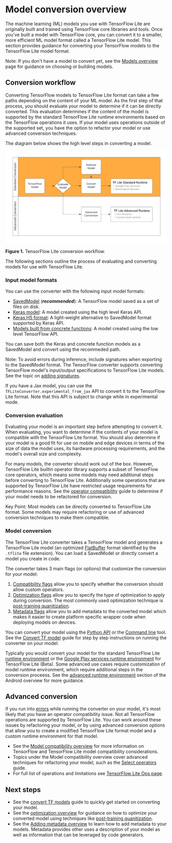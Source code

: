 # Model conversion overview

The machine learning (ML) models you use with TensorFlow Lite are originally
built and trained using TensorFlow core libraries and tools. Once you've built
a model with TensorFlow core, you can convert it to a smaller, more
efficient ML model format called a TensorFlow Lite model.
This section provides guidance for converting
your TensorFlow models to the TensorFlow Lite model format.

Note: If you don't have a model to convert yet, see the
          [Models overview](../)
          page for guidance on choosing or building models.


## Conversion workflow

Converting TensorFlow models to TensorFlow Lite format can take a few paths
depending on the content of your ML model. As the first step of that process,
you should evaluate your model to determine if it can be directly converted.
This evaluation determines if the content of the model is supported by the
standard TensorFlow Lite runtime environments based on the TensorFlow operations
it uses. If your model uses operations outside of the supported set, you have
the option to refactor your model or use advanced conversion techniques.

The diagram below shows the high level steps in converting a model.

![TFLite conversion workflow](../../images/convert/convert_workflow_diag.png)

**Figure 1.** TensorFlow Lite conversion workflow.

The following sections outline the process of evaluating and converting models
for use with TensorFlow Lite.


### Input model formats

You can use the converter with the following input model formats:

*   [SavedModel](https://www.tensorflow.org/guide/saved_model)
    (***recommended***): A TensorFlow model saved as a set of files on disk.
*   [Keras model](https://www.tensorflow.org/guide/keras/overview):
    A model created using the high level Keras API.
*   [Keras H5 format](https://www.tensorflow.org/guide/keras/save_and_serialize#keras_h5_format):
    A light-weight alternative to SavedModel format supported by Keras API.
*   [Models built from concrete functions](https://www.tensorflow.org/guide/intro_to_graphs):
    A model created using the low level TensorFlow API.

You can save both the Keras and concrete function models as a SavedModel
and convert using the recommeded path.

Note: To avoid errors during inference, include signatures when exporting to the
      SavedModel format.
      The TensorFlow converter supports converting TensorFlow model's
      input/output specifications to TensorFlow Lite models. See the topic
      on [adding signatures](https://tensorflow.org/lite/guide/signatures).

If you have a Jax model, you can use the `TFLiteConverter.experimental_from_jax`
API to convert it to the TensorFlow Lite format. Note that this API is subject
to change while in experimental mode.

### Conversion evaluation

Evaluating your model is an important step before attempting to convert it.
When evaluating,
you want to determine if the contents of your model is compatible with the
TensorFlow Lite format. You should also determine if your model is a good fit
for use on mobile and edge devices in terms of the size of data the model uses,
its hardware processing requirements, and the model's overall size and
complexity.

For many models, the converter should work out of the box. However,
TensorFlow Lite builtin operator library supports a subset of
TensorFlow core operators, which means some models may need additional
steps before converting to TensorFlow Lite.
Additionally some operations that are supported by TensorFlow Lite have
restricted usage requirements for performance reasons. See the
[operator compatibility](../../guide/ops_compatibility) guide
to determine if your model needs to be refactored for conversion.

Key Point: Most models can be directly converted to TensorFlow Lite format. Some
  models may require refactoring or use of advanced conversion techniques to
  make them compatible.

### Model conversion

The TensorFlow Lite converter takes a TensorFlow model and generates a
TensorFlow Lite model (an optimized
[FlatBuffer](https://google.github.io/flatbuffers/) format identified by the
`.tflite` file extension). You can load
a SavedModel or directly convert a model you create in code.

The converter takes 3 main flags (or options) that customize the conversion
for your model:

1. [Compatibility flags](../../guide/ops_compatibility) allow you to specify
   whether the conversion should allow custom operators.
1. [Optimization flags](../../performance/model_optimization) allow you to
   specify the type of optimization to apply
   during conversion. The most commonly used optimization technique is
   [post-training quanitization]().
1. [Metadata flags](metadata) allow you to add metadata to the converted model
   which makes it easier to create platform specific wrapper code when deploying
   models on devices.

You can convert your model using the [Python API](convert_models#python_api) or
the [Command line](convert_models#cmdline) tool. See the
[Convert TF model](convert_models) guide for step by step
instructions on running the converter on your model.

Typically you would convert your model for the standard TensorFlow Lite
[runtime environment](../../android#runtime) or the
[Google Play services runtime environment](../../android/play_services)
for TensorFlow Lite (Beta). Some advanced use cases require
customization of model runtime environment, which require additional steps in
the conversion proceess. See the
[advanced runtime environment](../../android#adv_runtime) section of the Android
overview for more guidance.

## Advanced conversion

If you run into [errors](convert_models#conversion_errors)
while running the converter on your model, it's most likely that you have an
operator compatibility issue. Not all TensorFlow operations are
supported by TensorFlow
Lite. You can work around these issues by refactoring your model, or by using
advanced conversion options that allow you to create a modified TensorFlow Lite
format model and a custom runtime environment for that model.

* See the [Model compatibility overview](../../guide/ops_compatibility)
  for more information on TensorFlow and TensorFlow Lite model compatibility
  considerations.
* Topics under the Model compatibility overview cover advanced techniques for
  refactoring your model, such as the [Select operators](../../guide/ops_select)
  guide.
* For full list of operations and limitations see
  [TensorFlow Lite Ops page](https://www.tensorflow.org/mlir/tfl_ops).


## Next steps

* See the [convert TF models](convert_models) guide to quickly get started on
  converting your model.
* See the [optimization overview](../../performance/model_optimization) for
  guidance on how to optimize your converted model using techniques like
  [post-training quanitization](../../performance/post_training_quantization).
* See the [Adding metadata overview](metadata) to learn how to add metadata to
  your models. Metadata provides other uses a description of your model as well
  as information that can be leveraged by code generators.


